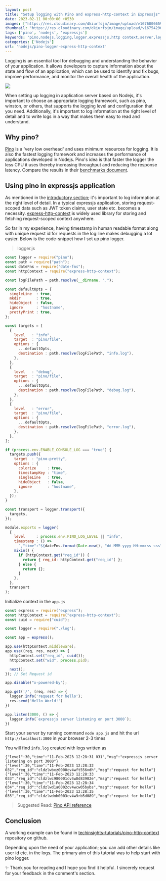 ```yaml
---
layout: post
title: "Setup logging with Pino and express-http-context in Expressjs"
date: 2023-02-11 00:00:00 +0530
images: ["https://res.cloudinary.com/dkiurfsjm/image/upload/v1676006659/pino-banner_fktunb.png"]
thumbnail: "https://res.cloudinary.com/dkiurfsjm/image/upload/v1675429691/NodeJS-Dark_fzh3cd.jpg"
tags: ['pino', 'nodejs', 'expressjs']
keywords: 'pino,nodejs,logging,logger,expressjs,http context,server,logging framework'
categories: ['Nodejs']
url: 'nodejs/pino-logger-express-http-context'
---
```


Logging is an essential tool for debugging and understanding the behavior of your application. It allows developers to capture information about the state and flow of an application, which can be used to identify and fix bugs, improve performance, and monitor the overall health of the application.

![](https://res.cloudinary.com/dkiurfsjm/image/upload/v1676006659/pino-banner_fktunb.png)

When setting up logging in application server based on Nodejs, it's important to choose an appropriate logging framework, such as pino, winston, or others, that supports the logging level and configuration that you need. <a name="ref_1"></a>Additionally, it's important to log information at the right level of detail and to write logs in a way that makes them easy to read and understand.

## Why pino?

[Pino](https://github.com/pinojs/pino) is a 'very low overhead' and uses minimum resources for logging. It is also the fastest logging framework and increases the performance of applications developed in Nodejs. Pino's idea is that faster the logger the less CPU it uses thereby increasing throughput and reducing the response latency. Compare the results in their [benchmarks document](https://github.com/pinojs/pino/blob/master/docs/benchmarks.md).

## Using pino in expressjs application

As mentioned in the [introductory section](#ref_1); it's important to log information at the right level of detail. In a typical expressjs application, storing request-scoped data such as JWT token claims, user state etc. becomes a necessity. [express-http-context](https://github.com/skonves/express-http-context) is widely used library for storing and fetching request-scoped context anywhere. 

So far in my experience, having timestamp in human readable format along with unique request id for requests in the log line makes debugging a lot easier. Below is the code-snippet how I set up pino logger.
> logger.js

```javascript
const logger = require("pino");
const path = require("path");
const dateFns = require("date-fns");
const httpContext = require("express-http-context");

const logFilePath = path.resolve(__dirname, ".");

const defaultOpts = {
  singleLine  : true,
  mkdir       : true,
  hideObject  : false,
  ignore      : "hostname",
  prettyPrint : true,
};

const targets = [
  {
    level   : "info",
    target  : "pino/file",
    options : {
      ...defaultOpts,
      destination : path.resolve(logFilePath, "info.log"),
    },
  },
  {
    level   : "debug",
    target  : "pino/file",
    options : {
      ...defaultOpts,
      destination : path.resolve(logFilePath, "debug.log"),
    },
  },
  {
    level   : "error",
    target  : "pino/file",
    options : {
      ...defaultOpts,
      destination : path.resolve(logFilePath, "error.log"),
    },
  },
];

if (process.env.ENABLE_CONSOLE_LOG === "true") {
  targets.push({
    target  : "pino-pretty",
    options : {
      colorize     : true,
      timestampKey : "time",
      singleLine   : true,
      hideObject   : false,
      ignore       : "hostname",
    },
  });
}

const transport = logger.transport({
  targets,
});

module.exports = logger(
  {
    level     : process.env.PINO_LOG_LEVEL || "info",
    timestamp : () =>
      `,"time":"${dateFns.format(Date.now(), "dd-MMM-yyyy HH:mm:ss sss")}"`,
    mixin() {
      if (httpContext.get("req_id")) {
        return { req_id: httpContext.get("req_id") };
      } else {
        return {};
      }
    },
  },
  transport
);
```

Initialize context in the `app.js`

```javascript
const express = require("express");
const httpContext = require("express-http-context");
const cuid = require("cuid");

const logger = require("./log");

const app = express();

app.use(httpContext.middleware);
app.use((req, res, next) => {
  httpContext.set("req_id", cuid());
  httpContext.set("wid", process.pid);

  next();
}); // Set Request id

app.disable("x-powered-by");

app.get('/', (req, res) => {
  logger.info('request for hello');
  res.send('Hello World!')
})

app.listen(3000, () => {
  logger.info(`expressjs server listening on port 3000`);
})
```

Start your server by running command `node app.js` and hit the url `http://localhost:3000` in your browser 2-3 times

You will find `info.log` created with logs written as

```
{"level":30,"time":"11-Feb-2023 12:28:31 031","msg":"expressjs server listening on port 3000"}
{"level":30,"time":"11-Feb-2023 12:28:32 032","req_id":"cldzlwbxz0000cv4wft556vdh","msg":"request for hello"}
{"level":30,"time":"11-Feb-2023 12:28:33 033","req_id":"cldzlwc980001cv4w8d83902e","msg":"request for hello"}
{"level":30,"time":"11-Feb-2023 12:28:34 034","req_id":"cldzlwd1a0002cv4wcw05bybs","msg":"request for hello"}
{"level":30,"time":"11-Feb-2023 12:28:35 035","req_id":"cldzlwdmh0003cv4w9rb5d089","msg":"request for hello"}
```

> Suggested Read: [Pino API reference](https://getpino.io/#/docs/api)

## Conclusion

A working example can be found in [techinsights-tutorials/pino-http-context](https://github.com/manisuec/techinsights-tutorials/tree/main/pino-http-context) repository on github.

Depending upon the need of your application; you can add other details like user id etc. in the logs. The primary aim of this tutorial was to help start with pino logger.

✨ Thank you for reading and I hope you find it helpful. I sincerely request for your feedback in the comment's section.